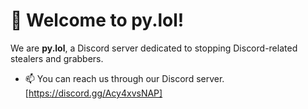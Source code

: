 # 👋 Welcome to py.lol!

We are **py.lol**, a Discord server dedicated to stopping Discord-related stealers and grabbers.

- 📫 You can reach us through our Discord server. [https://discord.gg/Acy4xvsNAP]

